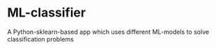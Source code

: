 # ML-classifier
A Python-sklearn-based app which uses different ML-models to solve classification problems

